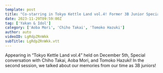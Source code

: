 ```yaml
---
template: post
title: "Co-starring in Tokyo Kettle Land vol.4! Former 3B Junior Special Conversation: Let's Look Back on Those Days!"
date: 2023-11-29T09:59:00Z
tag: ['Yakan & Idol']
category: ['Aoba Mori', 'Chiho Takai', 'Tomoko Hazuki']
author: auto 
videoID: LgRdpZRnWkk
subTitle: LgRdpZRnWkk.vtt
---
```

Appearing in “Tokyo Kettle Land vol.4” held on December 5th, Special conversation with Chiho Takai, Aoba Mori, and Tomoko Hazuki! In the second session, we talked about our memories from our time as 3B juniors!

